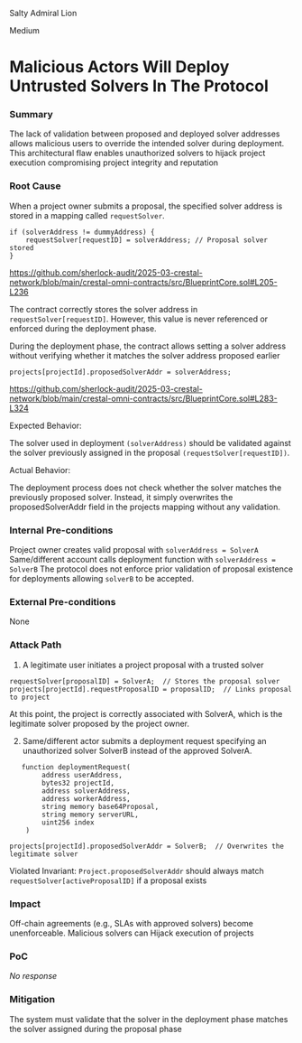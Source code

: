 Salty Admiral Lion

Medium

# Malicious Actors Will Deploy Untrusted Solvers In The Protocol

### Summary

The lack of validation between proposed and deployed solver addresses allows malicious users to override the intended solver during deployment. This architectural flaw enables unauthorized solvers to hijack project execution compromising project integrity and reputation

### Root Cause

When a project owner submits a proposal, the specified solver address is stored in a mapping called `requestSolver`.
```solidity
if (solverAddress != dummyAddress) {
    requestSolver[requestID] = solverAddress; // Proposal solver stored
}
```
https://github.com/sherlock-audit/2025-03-crestal-network/blob/main/crestal-omni-contracts/src/BlueprintCore.sol#L205-L236

The contract correctly stores the solver address in `requestSolver[requestID]`.
However, this value is never referenced or enforced during the deployment phase.

During the deployment phase, the contract allows setting a solver address without verifying whether it matches the solver address proposed earlier
```solidity
projects[projectId].proposedSolverAddr = solverAddress; 

```
https://github.com/sherlock-audit/2025-03-crestal-network/blob/main/crestal-omni-contracts/src/BlueprintCore.sol#L283-L324

Expected Behavior:

The solver used in deployment `(solverAddress)` should be validated against the solver previously assigned in the proposal `(requestSolver[requestID])`.

Actual Behavior:

The deployment process does not check whether the solver matches the previously proposed solver.
Instead, it simply overwrites the proposedSolverAddr field in the projects mapping without any validation.

### Internal Pre-conditions

Project owner creates valid proposal with `solverAddress = SolverA`
Same/different account calls deployment function with `solverAddress = SolverB`
The protocol does not enforce prior validation of proposal existence for deployments allowing `solverB` to be accepted.


### External Pre-conditions

None

### Attack Path

1. A legitimate user initiates a project proposal with a trusted solver
```solidity
requestSolver[proposalID] = SolverA;  // Stores the proposal solver
projects[projectId].requestProposalID = proposalID;  // Links proposal to project
```
At this point, the project is correctly associated with SolverA, which is the legitimate solver proposed by the project owner.

2. Same/different actor submits a deployment request specifying an unauthorized solver SolverB instead of the approved SolverA.
```solidity
   function deploymentRequest(
        address userAddress,
        bytes32 projectId,
        address solverAddress,
        address workerAddress,
        string memory base64Proposal,
        string memory serverURL,
        uint256 index
    )

projects[projectId].proposedSolverAddr = SolverB;  // Overwrites the legitimate solver
```
Violated Invariant: 
`Project.proposedSolverAddr` should always match `requestSolver[activeProposalID]` if a proposal exists

### Impact

Off-chain agreements (e.g., SLAs with approved solvers) become unenforceable.
Malicious solvers can  Hijack execution of projects

### PoC

_No response_

### Mitigation

The system must validate that the solver in the deployment phase matches the solver assigned during the proposal phase